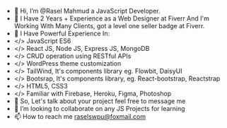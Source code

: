 - 👋 Hi, I’m @Rasel Mahmud a JavaScript Developer.
- 💞️ I Have 2 Years + Experience as a Web Designer at Fiverr And I'm Working With Many Clients, got a level one seller badge at Fiverr.
- 🌱 I Have Powerful Experience In: 
- </> JavaScript ES6
- </> React JS, Node JS, Express JS, MongoDB 
- </> CRUD operation using RESTful APIs 
- </> WordPress theme customization 
- </> TailWind, It's components library eg. Flowbit, DaisyUI 
- </> Bootsrap, It's components library, eg. React-bootstrap, Reactstrap 
- </> HTML5, CSS3 
- </> Familiar with Firebase, Heroku, Figma, Photoshop 
- 👀 So, Let's talk about your project feel free to message me
- 💞️ I’m looking to collaborate on any JS Projects for learning
- 📫 How to reach me raselswpu@foxmail.com

<!---
raselmahmud22/raselmahmud22 is a ✨ special ✨ repository because its `README.md` (this file) appears on your GitHub profile.
You can click the Preview link to take a look at your changes.
--->
